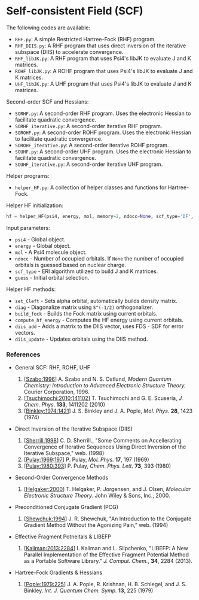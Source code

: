 Self-consistent Field (SCF)
====================================

The following codes are available:
- `RHF.py`: A simple Restricted Hartree-Fock (RHF) program.
- `RHF_DIIS.py`: A RHF program that uses direct inversion of the iterative subspace (DIIS) to accelerate convergence.
- `RHF_libJK.py`: A RHF program that uses Psi4's libJK to evaluate J and K matrices.
- `ROHF_libJK.py`: A ROHF program that uses Psi4's libJK to evaluate J and K matrices.
- `UHF_libJK.py`: A UHF program that uses Psi4's libJK to evaluate J and K matrices.

Second-order SCF and Hessians:
- `SORHF.py`: A second-order RHF program. Uses the electronic Hessian to facilitate quadratic convergence.
- `SORHF_iterative.py`: A second-order iterative RHF program.
- `SOROHF.py`: A second-order ROHF program. Uses the electronic Hessian to facilitate quadratic convergence.
- `SOROHF_iterative.py`: A second-order iterative ROHF program.
- `SOUHF.py`: A second-order UHF program. Uses the electronic Hessian to facilitate quadratic convergence.
- `SOUHF_iterative.py`: A second-order iterative UHF program.

Helper programs:
- `helper_HF.py`: A collection of helper classes and functions for Hartree-Fock.

Helper HF initialization:
```python
hf = helper_HF(psi4, energy, mol, memory=2, ndocc=None, scf_type='DF', guess='core'):
```
Input parameters:
- `psi4` - Global object.
- `energy` - Global object.
- `mol` - A Psi4 molecule object.
- `ndocc` - Number of occupied orbitals. If `None` the number of occupied orbitals is guessed based on nuclear charge.
- `scf_type` - ERI algorithm utilized to build J and K matrices.
- `guess` - Initial orbital selection.

Helper HF methods:
- `set_Cleft` - Sets alpha orbital, automatically builds density matrix.
- `diag` - Diagonalize matrix using `S^(-1/2)` orthogonalizer.
- `build_fock` - Builds the Fock matrix using current orbitals.
- `compute_hf_energy` - Computes the HF energy using current orbitals.
- `diis_add` - Adds a matrix to the DIIS vector, uses FDS - SDF for error vectors.
- `diis_update` - Updates orbitals using the DIIS method.

### References
- General SCF: RHF, ROHF, UHF
    1. [[Szabo:1996](https://books.google.com/books?id=KQ3DAgAAQBAJ&printsec=frontcover&dq=szabo+%26+ostlund&hl=en&sa=X&ved=0ahUKEwiYhv6A8YjUAhXLSCYKHdH5AJ4Q6AEIJjAA#v=onepage&q=szabo%20%26%20ostlund&f=false)] A. Szabo and N. S. Ostlund, *Modern Quantum Chemistry: Introduction to Advanced Electronic Structure Theory.* Courier Corporation, 1996.
    2. [[Tsuchimochi:2010:141102](https://aip.scitation.org/doi/10.1063/1.3503173)] T. Tsuchimochi and G. E. Scuseria, *J. Chem. Phys.* **133**, 1411202 (2010)
    3. [[Binkley:1974:1421](https://www.tandfonline.com/doi/abs/10.1080/00268977400102701)] J. S. Binkley and J. A. Pople, *Mol. Phys.* **28**, 1423 (1974)

- Direct Inversion of the Iterative Subspace (DIIS)
    1. [[Sherrill:1998](http://vergil.chemistry.gatech.edu/notes/diis/diis.pdf)] C. D. Sherrill., "Some Comments on Accellerating Convergence of Iterative Sequences Using Direct Inversion of the Iterative Subspace," web. (1998) 
    2. [[Pulay:1969:197](https://www.tandfonline.com/doi/abs/10.1080/00268976900100941)] P. Pulay, *Mol. Phys.* **17**, 197 (1969)
    3. [[Pulay:1980:393](https://www.sciencedirect.com/science/article/pii/0009261480803964?via%3Dihub)] P. Pulay, *Chem. Phys. Lett.* **73**, 393 (1980)

- Second-Order Convergence Methods
    1. [[Helgaker:2000](https://books.google.com/books?id=lNVLBAAAQBAJ&source=gbs_navlinks_s)] T. Helgaker, P. Jorgensen, and J. Olsen, *Molecular Electronic Structure Theory.* John Wiley & Sons, Inc., 2000.

- Preconditioned Conjugate Gradient (PCG)
    1. [[Shewchuk:1994](http://www.cs.cmu.edu/~quake-papers/painless-conjugate-gradient.pdf)] J. R. Shewchuk, "An Introduction to the Conjugate Gradient Method Without the Agonizing Pain," web. (1994)

- Effective Fragment Potneitals & LIBEFP
    1. [[Kaliman:2013:2284](http://dx.doi.org/10.1002/jcc.23375)] I. Kaliman and L. Slipchenko, "LIBEFP: A New Parallel Implementation of the Effective Fragment Potential Method as a Portable Software Library." *J. Comput. Chem.*, **34**, 2284 (2013).
     
- Hartree-Fock Gradients & Hessians
    1. [[Pople:1979:225](https://onlinelibrary.wiley.com/doi/abs/10.1002/qua.560160825)] J. A. Pople, R. Krishnan, H. B. Schlegel, and J. S. Binkley. *Int. J. Quantum Chem. Symp.* **13**, 225 (1979)

